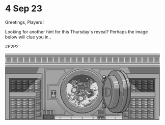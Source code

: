 # 4 Sep 23

Greetings, Players !&#x20;

Looking for another hint for this Thursday's reveal? Perhaps the image below will clue you in..&#x20;

\#P2P2

![](../.gitbook/assets/announcement.png)
